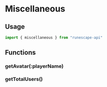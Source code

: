 # Miscellaneous

## Usage

```javascript
import { miscellaneous } from "runescape-api"
```

## Functions

### getAvatar\(:playerName\) <a id="getavatar-playername"></a>

### getTotalUsers\(\) <a id="gettotalusers"></a>



